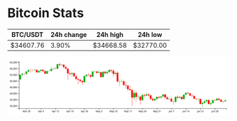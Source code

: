 # Bitcoin Stats

BTC/USDT|24h change|24h high|24h low|
|---|---|---|---|
|$34607.76|3.90%|$34668.58|$32770.00|

<img src="./chart.svg">
